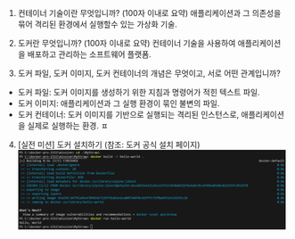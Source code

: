 1. 컨테이너 기술이란 무엇입니까? (100자 이내로 요약)
애플리케이션과 그 의존성을 묶어 격리된 환경에서 실행할수 있는 가상화 기술.

2. 도커란 무엇입니까? (100자 이내로 요약)
컨테이너 기술을 사용하여 애플리케이션을 배포하고 관리하는 소프트웨어 플랫폼.

3. 도커 파일, 도커 이미지, 도커 컨테이너의 개념은 무엇이고, 서로 어떤 관계입니까?
- 도커 파일: 도커 이미지를 생성하기 위한 지침과 명령어가 적힌 텍스트 파일.
- 도커 이미지: 애플리케이션과 그 실행 환경이 묶인 불변의 파일.
- 도커 컨테이너: 도커 이미지를 기반으로 실행되는 격리된 인스턴스로, 애플리케이션을 실제로 실행하는 환경.
ㅍ
4. [실전 미션] 도커 설치하기 (참조: 도커 공식 설치 페이지)
![Alt text](<스크린샷 2023-11-29 185202.png>)